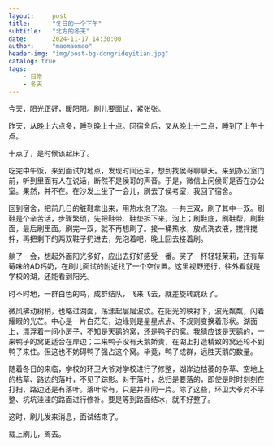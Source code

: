 ```yaml
---
layout:     post
title:      "冬日的一个下午"
subtitle:   "北方的冬天"
date:       2024-11-17 14:30:00
author:     "maomaomao"
header-img: "img/post-bg-dongrideyitian.jpg"
catalog: true
tags:
    - 日常
    - 冬天
---
```


今天，阳光正好，暖阳阳。刷儿要面试，紧张张。

昨天，从晚上六点多，睡到晚上十点。回宿舍后，又从晚上十二点，睡到了上午十点。

十点了，是时候该起床了。

吃完中午饭，来到面试的地点，发现时间还早，想到找侯哥聊聊天。来到办公室门前，听到里面有人在说话，断然不是侯哥的声音。于是，微信上问侯哥是否在办公室。果然，并不在。在沙发上坐了一会儿，刷去了侯考室，我回了宿舍。

回到宿舍，把前几日的脏鞋拿出来，用热水泡了泡。一共三双，刷了其中一双。刷鞋是个辛苦活，步骤繁琐，先把鞋带、鞋垫拆下来，泡上；刷鞋底，刷鞋帮，刷鞋面，最后刷里面。刷完一双，就不再想刷了。接一桶热水，放点洗衣液，搅拌搅拌，再把剩下的两双鞋子扔进去，先泡着吧，晚上回去接着刷。

 躺了一会，想起外面阳光多好，应出去好好感受一番。买了一杯轻轻茉莉，还有草莓味的AD钙奶，在刷儿面试的附近找了一个空位置。这里视野还行，往外看就是学校的湖，还能看到阳光。

时不时地，一群白色的鸟，成群结队，飞来飞去，就差旋转跳跃了。

微风拂动树梢，也略过湖面，荡漾起层层波纹。在阳光的映衬下，波光粼粼，闪着耀眼的光芒。中心是一片白茫茫，边缘则是星星点点、不规则变换着形状。湖面上，漂浮着一间小房子，不知是天鹅的窝，还是鸭子的窝。我猜应该是天鹅的，一来鸭子的窝更适合在岸边；二来鸭子没有天鹅娇贵，在湖上打造精致的窝还轮不到鸭子来住。但这也不妨碍鸭子强占这个窝。毕竟，鸭子成群，远胜天鹅的数量。

随着冬日的来临，学校的环卫大爷对学校进行了修整，湖岸边枯萎的杂草、空地上的枯草、路边的落叶，不见了踪影。对于落叶，总归是要落的，即使是时时刻刻在打扫，路边还是有落叶。落叶常有，只是并非同一片。除了这些，环卫大爷对不平整、坑坑洼洼的路面进行修补。要是等到路面结冰，就不好整了。

这时，刷儿发来消息，面试结束了。

载上刷儿，离去。



